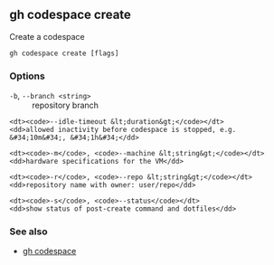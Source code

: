 

## gh codespace create

Create a codespace

```
gh codespace create [flags]
```

### Options


<dl class="flags">
	<dt><code>-b</code>, <code>--branch &lt;string&gt;</code></dt>
	<dd>repository branch</dd>

	<dt><code>--idle-timeout &lt;duration&gt;</code></dt>
	<dd>allowed inactivity before codespace is stopped, e.g. &#34;10m&#34;, &#34;1h&#34;</dd>

	<dt><code>-m</code>, <code>--machine &lt;string&gt;</code></dt>
	<dd>hardware specifications for the VM</dd>

	<dt><code>-r</code>, <code>--repo &lt;string&gt;</code></dt>
	<dd>repository name with owner: user/repo</dd>

	<dt><code>-s</code>, <code>--status</code></dt>
	<dd>show status of post-create command and dotfiles</dd>
</dl>


### See also

* [gh codespace](./gh_codespace)
